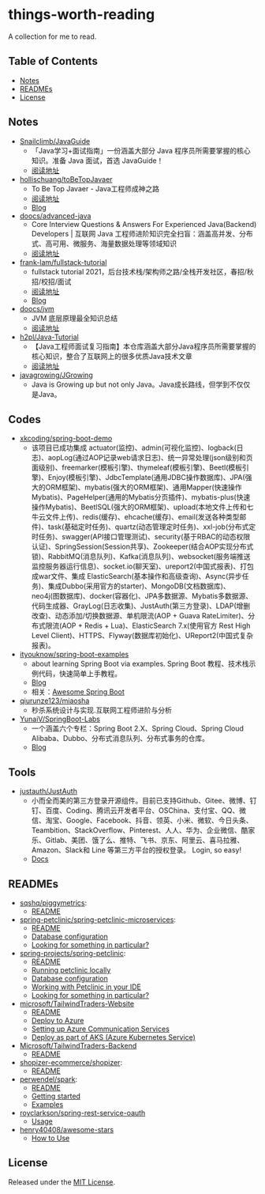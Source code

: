 # things-worth-reading

A collection for me to read.

## Table of Contents

* [Notes](#notes)
* [READMEs](#readmes)
* [License](#license)

## Notes

- [Snailclimb/JavaGuide](https://github.com/Snailclimb/JavaGuide)
    - 「Java学习+面试指南」一份涵盖大部分 Java 程序员所需要掌握的核心知识。准备 Java 面试，首选 JavaGuide！
    - [阅读地址](https://snailclimb.gitee.io/javaguide/#/)
- [hollischuang/toBeTopJavaer](https://github.com/hollischuang/toBeTopJavaer)
    - To Be Top Javaer - Java工程师成神之路
    - [阅读地址](http://hollischuang.gitee.io/tobetopjavaer)
    - [Blog](https://www.hollischuang.com/)
- [doocs/advanced-java](https://github.com/doocs/advanced-java)
    - Core Interview Questions & Answers For Experienced Java(Backend) Developers | 互联网 Java 工程师进阶知识完全扫盲：涵盖高并发、分布式、高可用、微服务、海量数据处理等领域知识
    - [阅读地址](https://adjava.netlify.app/)
- [frank-lam/fullstack-tutorial](https://github.com/frank-lam/fullstack-tutorial)
    - fullstack tutorial 2021，后台技术栈/架构师之路/全栈开发社区，春招/秋招/校招/面试
    - [阅读地址](https://frank-lam.github.io/fullstack-tutorial)
    - [Blog](https://www.frankfeekr.cn/)
- [doocs/jvm](https://github.com/doocs/jvm)
    - JVM 底层原理最全知识总结
    - [阅读地址](https://jvm.netlify.app/)
- [h2pl/Java-Tutorial](https://github.com/h2pl/Java-Tutorial)
    - 【Java工程师面试复习指南】本仓库涵盖大部分Java程序员所需要掌握的核心知识，整合了互联网上的很多优质Java技术文章
    - [阅读地址](https://how2playlife.com/)
- [javagrowing/JGrowing](https://github.com/javagrowing/JGrowing)
    - Java is Growing up but not only Java。Java成长路线，但学到不仅仅是Java。

## Codes

- [xkcoding/spring-boot-demo](https://github.com/xkcoding/spring-boot-demo)
    - 该项目已成功集成 actuator(监控)、admin(可视化监控)、logback(日志)、aopLog(通过AOP记录web请求日志)、统一异常处理(json级别和页面级别)、freemarker(模板引擎)、thymeleaf(模板引擎)、Beetl(模板引擎)、Enjoy(模板引擎)、JdbcTemplate(通用JDBC操作数据库)、JPA(强大的ORM框架)、mybatis(强大的ORM框架)、通用Mapper(快速操作Mybatis)、PageHelper(通用的Mybatis分页插件)、mybatis-plus(快速操作Mybatis)、BeetlSQL(强大的ORM框架)、upload(本地文件上传和七牛云文件上传)、redis(缓存)、ehcache(缓存)、email(发送各种类型邮件)、task(基础定时任务)、quartz(动态管理定时任务)、xxl-job(分布式定时任务)、swagger(API接口管理测试)、security(基于RBAC的动态权限认证)、SpringSession(Session共享)、Zookeeper(结合AOP实现分布式锁)、RabbitMQ(消息队列)、Kafka(消息队列)、websocket(服务端推送监控服务器运行信息)、socket.io(聊天室)、ureport2(中国式报表)、打包成war文件、集成 ElasticSearch(基本操作和高级查询)、Async(异步任务)、集成Dubbo(采用官方的starter)、MongoDB(文档数据库)、neo4j(图数据库)、docker(容器化)、JPA多数据源、Mybatis多数据源、代码生成器、GrayLog(日志收集)、JustAuth(第三方登录)、LDAP(增删改查)、动态添加/切换数据源、单机限流(AOP + Guava RateLimiter)、分布式限流(AOP + Redis + Lua)、ElasticSearch 7.x(使用官方 Rest High Level Client)、HTTPS、Flyway(数据库初始化)、UReport2(中国式复杂报表)。
- [ityouknow/spring-boot-examples](https://github.com/ityouknow/spring-boot-examples)
    - about learning Spring Boot via examples. Spring Boot 教程、技术栈示例代码，快速简单上手教程。
    - [Blog](http://www.ityouknow.com/spring-boot.html)
    - 相关：[Awesome Spring Boot](https://github.com/ityouknow/awesome-spring-boot)
- [qiurunze123/miaosha](https://github.com/qiurunze123/miaosha)
    - 秒杀系统设计与实现.互联网工程师进阶与分析
- [YunaiV/SpringBoot-Labs](https://github.com/YunaiV/SpringBoot-Labs)
    - 一个涵盖六个专栏：Spring Boot 2.X、Spring Cloud、Spring Cloud Alibaba、Dubbo、分布式消息队列、分布式事务的仓库。
    - [Blog](https://www.iocoder.cn/)

## Tools

- [justauth/JustAuth](https://github.com/justauth/JustAuth)
    - 小而全而美的第三方登录开源组件。目前已支持Github、Gitee、微博、钉钉、百度、Coding、腾讯云开发者平台、OSChina、支付宝、QQ、微信、淘宝、Google、Facebook、抖音、领英、小米、微软、今日头条、Teambition、StackOverflow、Pinterest、人人、华为、企业微信、酷家乐、Gitlab、美团、饿了么、推特、飞书、京东、阿里云、喜马拉雅、Amazon、Slack和 Line 等第三方平台的授权登录。 Login, so easy!
    - [Docs](https://justauth.wiki/)


## READMEs

- [sqshq/piggymetrics](https://github.com/sqshq/piggymetrics): 
    - [README](https://github.com/sqshq/piggymetrics#readme)
- [spring-petclinic/spring-petclinic-microservices](https://github.com/spring-petclinic/spring-petclinic-microservices):
    - [README](https://github.com/spring-petclinic/spring-petclinic-microservices#readme)
    - [Database configuration](https://github.com/spring-petclinic/spring-petclinic-microservices#database-configuration)
    - [Looking for something in particular?](https://github.com/spring-petclinic/spring-petclinic-microservices#looking-for-something-in-particular)
- [spring-projects/spring-petclinic](https://github.com/spring-projects/spring-petclinic): 
    - [README](https://github.com/spring-projects/spring-petclinic#readme)
    - [Running petclinic locally](https://github.com/spring-projects/spring-petclinic#running-petclinic-locally)
    - [Database configuration](https://github.com/spring-projects/spring-petclinic#database-configuration)
    - [Working with Petclinic in your IDE](https://github.com/spring-projects/spring-petclinic#working-with-petclinic-in-your-ide)
    - [Looking for something in particular?](https://github.com/spring-projects/spring-petclinic#looking-for-something-in-particular)
- [microsoft/TailwindTraders-Website](https://github.com/microsoft/TailwindTraders-Website)
    - [README](https://github.com/microsoft/TailwindTraders-Website#readme)
    - [Deploy to Azure](https://github.com/microsoft/TailwindTraders-Website#deploy-to-azure)
    - [Setting up Azure Communication Services](https://github.com/microsoft/TailwindTraders-Website#setting-up-azure-communication-services)
    - [Deploy as part of AKS (Azure Kubernetes Service)](https://github.com/microsoft/TailwindTraders-Website#deploy-as-part-of-aks-azure-kubernetes-service)
- [Microsoft/TailwindTraders-Backend](https://github.com/Microsoft/TailwindTraders-Backend)
    - [README](https://github.com/Microsoft/TailwindTraders-Backend#readme)
- [shopizer-ecommerce/shopizer](https://github.com/shopizer-ecommerce/shopizer):
    - [README](https://github.com/shopizer-ecommerce/shopizer#readme)
- [perwendel/spark](https://github.com/perwendel/spark):
    - [README](https://github.com/perwendel/spark#readme)
    - [Getting started](https://github.com/perwendel/spark#getting-started)
    - [Examples](https://github.com/perwendel/spark#examples)
- [royclarkson/spring-rest-service-oauth](https://github.com/royclarkson/spring-rest-service-oauth)
    - [Usage](https://github.com/royclarkson/spring-rest-service-oauth#usage)
- [henry40408/awesome-stars](https://github.com/henry40408/awesome-stars)
    - [How to Use](https://github.com/henry40408/awesome-stars#how-to-use)

## License

Released under the [MIT License](https://github.com/LearnDifferent/things-worth-reading/blob/master/LICENSE).
